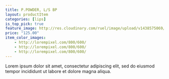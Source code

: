 ```yaml
---
title: P.POWDER, L/S BP
layout: productItem
categories: [lips]
is_top_pick: true
feature_image: http://res.cloudinary.com/ruel/image/upload/v1438575069/fashion21/picture-22.jpg
price: "125.00"
item_color_images:
    - http://lorempixel.com/800/600/
    - http://lorempixel.com/800/600/
    - http://lorempixel.com/800/600/
---
```


Lorem ipsum dolor sit amet, consectetur adipiscing elit, sed do eiusmod tempor incididunt ut labore et dolore magna aliqua.
